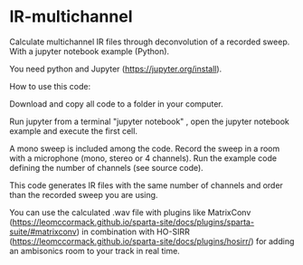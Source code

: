 # IR-multichannel
Calculate multichannel IR files through deconvolution of a recorded sweep. With a jupyter notebook example (Python).

You need python and Jupyter (https://jupyter.org/install).

How to use this code:

Download and copy all code to a folder in your computer. 

Run jupyter from a terminal "jupyter notebook" , open the jupyter notebook example and execute the first cell. 

A mono sweep is included among the code. Record the sweep in a room with a microphone (mono, stereo or 4 channels). Run the example code defining the number of channels (see source code).

This code generates IR files with the same number of channels and order than the recorded sweep you are using.

You can use the calculated .wav file with plugins like MatrixConv (https://leomccormack.github.io/sparta-site/docs/plugins/sparta-suite/#matrixconv) in combination with HO-SIRR (https://leomccormack.github.io/sparta-site/docs/plugins/hosirr/) for adding an ambisonics room to your track in real time. 
